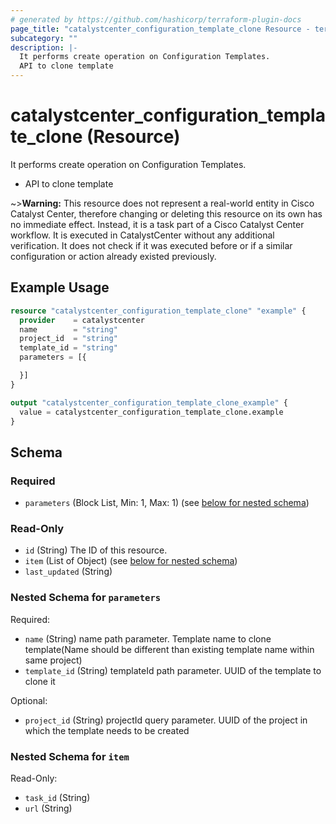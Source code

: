 ```yaml
---
# generated by https://github.com/hashicorp/terraform-plugin-docs
page_title: "catalystcenter_configuration_template_clone Resource - terraform-provider-catalystcenter"
subcategory: ""
description: |-
  It performs create operation on Configuration Templates.
  API to clone template
---
```


# catalystcenter_configuration_template_clone (Resource)

It performs create operation on Configuration Templates.

- API to clone template


~>**Warning:**
This resource does not represent a real-world entity in Cisco Catalyst Center, therefore changing or deleting this resource on its own has no immediate effect.
Instead, it is a task part of a Cisco Catalyst Center workflow. It is executed in CatalystCenter without any additional verification. It does not check if it was executed before or if a similar configuration or action already existed previously.

## Example Usage

```terraform
resource "catalystcenter_configuration_template_clone" "example" {
  provider    = catalystcenter
  name        = "string"
  project_id  = "string"
  template_id = "string"
  parameters = [{

  }]
}

output "catalystcenter_configuration_template_clone_example" {
  value = catalystcenter_configuration_template_clone.example
}
```

<!-- schema generated by tfplugindocs -->
## Schema

### Required

- `parameters` (Block List, Min: 1, Max: 1) (see [below for nested schema](#nestedblock--parameters))

### Read-Only

- `id` (String) The ID of this resource.
- `item` (List of Object) (see [below for nested schema](#nestedatt--item))
- `last_updated` (String)

<a id="nestedblock--parameters"></a>
### Nested Schema for `parameters`

Required:

- `name` (String) name path parameter. Template name to clone template(Name should be different than existing template name within same project)
- `template_id` (String) templateId path parameter. UUID of the template to clone it

Optional:

- `project_id` (String) projectId query parameter. UUID of the project in which the template needs to be created


<a id="nestedatt--item"></a>
### Nested Schema for `item`

Read-Only:

- `task_id` (String)
- `url` (String)
